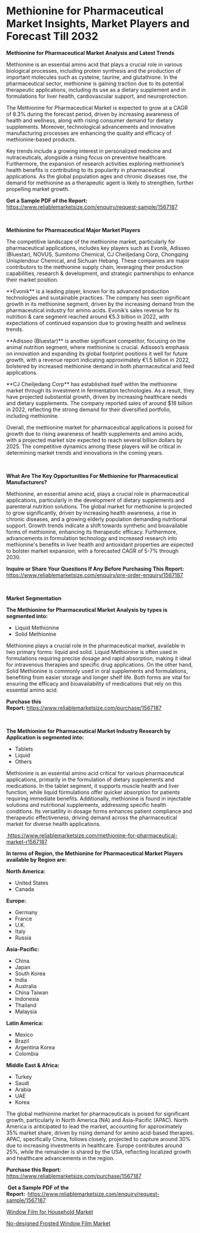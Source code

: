 <p><h1>Methionine for Pharmaceutical Market Insights, Market Players and Forecast Till 2032</h1></p><p><strong>Methionine for Pharmaceutical Market Analysis and Latest Trends</strong></p>
<p><p>Methionine is an essential amino acid that plays a crucial role in various biological processes, including protein synthesis and the production of important molecules such as cysteine, taurine, and glutathione. In the pharmaceutical sector, methionine is gaining traction due to its potential therapeutic applications, including its use as a dietary supplement and in formulations for liver health, cardiovascular support, and neuroprotection.</p><p>The Methionine for Pharmaceutical Market is expected to grow at a CAGR of 8.3% during the forecast period, driven by increasing awareness of health and wellness, along with rising consumer demand for dietary supplements. Moreover, technological advancements and innovative manufacturing processes are enhancing the quality and efficacy of methionine-based products. </p><p>Key trends include a growing interest in personalized medicine and nutraceuticals, alongside a rising focus on preventive healthcare. Furthermore, the expansion of research activities exploring methionine’s health benefits is contributing to its popularity in pharmaceutical applications. As the global population ages and chronic diseases rise, the demand for methionine as a therapeutic agent is likely to strengthen, further propelling market growth.</p></p>
<p><strong>Get a Sample PDF of the Report:&nbsp;</strong> <a href="https://www.reliablemarketsize.com/enquiry/request-sample/1567187?utm_campaign=2115&utm_medium=2&utm_source=Github&utm_content=ia&utm_term=22032025&utm_id=methionine-for-pharmaceutical">https://www.reliablemarketsize.com/enquiry/request-sample/1567187</a></p>
<p>&nbsp;</p>
<p><strong>Methionine for Pharmaceutical Major Market Players</strong></p>
<p><p>The competitive landscape of the methionine market, particularly for pharmaceutical applications, includes key players such as Evonik, Adisseo (Bluestar), NOVUS, Sumitomo Chemical, CJ Cheiljedang Corp, Chongqing Unisplendour Chemical, and Sichuan Hebang. These companies are major contributors to the methionine supply chain, leveraging their production capabilities, research & development, and strategic partnerships to enhance their market position.</p><p>**Evonik** is a leading player, known for its advanced production technologies and sustainable practices. The company has seen significant growth in its methionine segment, driven by the increasing demand from the pharmaceutical industry for amino acids. Evonik’s sales revenue for its nutrition & care segment reached around €5.3 billion in 2022, with expectations of continued expansion due to growing health and wellness trends.</p><p>**Adisseo (Bluestar)** is another significant competitor, focusing on the animal nutrition segment, where methionine is crucial. Adisseo’s emphasis on innovation and expanding its global footprint positions it well for future growth, with a revenue report indicating approximately €1.5 billion in 2022, bolstered by increased methionine demand in both pharmaceutical and feed applications.</p><p>**CJ Cheiljedang Corp** has established itself within the methionine market through its investment in fermentation technologies. As a result, they have projected substantial growth, driven by increasing healthcare needs and dietary supplements. The company reported sales of around $18 billion in 2022, reflecting the strong demand for their diversified portfolio, including methionine.</p><p>Overall, the methionine market for pharmaceutical applications is poised for growth due to rising awareness of health supplements and amino acids, with a projected market size expected to reach several billion dollars by 2025. The competitive dynamics among these players will be critical in determining market trends and innovations in the coming years.</p></p>
<p>&nbsp;</p>
<p><strong>What Are The Key Opportunities For Methionine for Pharmaceutical Manufacturers?</strong></p>
<p><p>Methionine, an essential amino acid, plays a crucial role in pharmaceutical applications, particularly in the development of dietary supplements and parenteral nutrition solutions. The global market for methionine is projected to grow significantly, driven by increasing health awareness, a rise in chronic diseases, and a growing elderly population demanding nutritional support. Growth trends indicate a shift towards synthetic and bioavailable forms of methionine, enhancing its therapeutic efficacy. Furthermore, advancements in formulation technology and increased research into methionine's benefits in liver health and antioxidant properties are expected to bolster market expansion, with a forecasted CAGR of 5-7% through 2030.</p></p>
<p><strong>Inquire or Share Your Questions If Any Before Purchasing This Report:</strong> <a href="https://www.reliablemarketsize.com/enquiry/pre-order-enquiry/1567187?utm_campaign=2115&utm_medium=2&utm_source=Github&utm_content=ia&utm_term=22032025&utm_id=methionine-for-pharmaceutical">https://www.reliablemarketsize.com/enquiry/pre-order-enquiry/1567187</a></p>
<p>&nbsp;</p>
<p><strong>Market Segmentation</strong></p>
<p><strong>The Methionine for Pharmaceutical Market Analysis by types is segmented into:</strong></p>
<p><ul><li>Liquid Methionine</li><li>Solid Methionine</li></ul></p>
<p><p>Methionine plays a crucial role in the pharmaceutical market, available in two primary forms: liquid and solid. Liquid Methionine is often used in formulations requiring precise dosage and rapid absorption, making it ideal for intravenous therapies and specific drug applications. On the other hand, Solid Methionine is commonly used in oral supplements and formulations, benefiting from easier storage and longer shelf life. Both forms are vital for ensuring the efficacy and bioavailability of medications that rely on this essential amino acid.</p></p>
<p><strong>Purchase this Report:&nbsp;</strong><a href="https://www.reliablemarketsize.com/purchase/1567187?utm_campaign=2115&utm_medium=2&utm_source=Github&utm_content=ia&utm_term=22032025&utm_id=methionine-for-pharmaceutical">https://www.reliablemarketsize.com/purchase/1567187</a></p>
<p>&nbsp;</p>
<p><strong>The Methionine for Pharmaceutical Market Industry Research by Application is segmented into:</strong></p>
<p><ul><li>Tablets</li><li>Liquid</li><li>Others</li></ul></p>
<p><p>Methionine is an essential amino acid critical for various pharmaceutical applications, primarily in the formulation of dietary supplements and medications. In the tablet segment, it supports muscle health and liver function, while liquid formulations offer quicker absorption for patients requiring immediate benefits. Additionally, methionine is found in injectable solutions and nutritional supplements, addressing specific health conditions. Its versatility in dosage forms enhances patient compliance and therapeutic effectiveness, driving demand across the pharmaceutical market for diverse health applications.</p></p>
<p><a href="https://www.reliablemarketsize.com/methionine-for-pharmaceutical-market-r1567187?utm_campaign=2115&utm_medium=2&utm_source=Github&utm_content=ia&utm_term=22032025&utm_id=methionine-for-pharmaceutical">&nbsp;https://www.reliablemarketsize.com/methionine-for-pharmaceutical-market-r1567187</a></p>
<p><strong>In terms of Region, the Methionine for Pharmaceutical Market Players available by Region are:</strong></p>
<p>
    <p> <strong> North America: </strong>
        <ul>
            <li>United States</li>
            <li>Canada</li>
        </ul>
        </p> 
    <p> <strong> Europe: </strong>
        <ul>
            <li>Germany</li>
            <li>France</li>
            <li>U.K.</li>
            <li>Italy</li>
            <li>Russia</li>
        </ul>
        </p> 
    <p> <strong> Asia-Pacific: </strong>
        <ul>
            <li>China</li>
            <li>Japan</li>
            <li>South Korea</li>
            <li>India</li>
            <li>Australia</li>
            <li>China Taiwan</li>
            <li>Indonesia</li>
            <li>Thailand</li>
            <li>Malaysia</li>
        </ul>
        </p> 
    <p> <strong> Latin America: </strong>
        <ul>
            <li>Mexico</li>
            <li>Brazil</li>
            <li>Argentina Korea</li>
            <li>Colombia</li>
        </ul>
        </p> 
    <p> <strong> Middle East & Africa: </strong>
        <ul>
            <li>Turkey</li>
            <li>Saudi</li>
            <li>Arabia</li>
            <li>UAE</li>
            <li>Korea</li>
        </ul>
    </p>
    </p>
<p><p>The global methionine market for pharmaceuticals is poised for significant growth, particularly in North America (NA) and Asia-Pacific (APAC). North America is anticipated to lead the market, accounting for approximately 35% market share, driven by rising demand for amino acid-based therapies. APAC, specifically China, follows closely, projected to capture around 30% due to increasing investments in healthcare. Europe contributes around 25%, while the remainder is shared by the USA, reflecting localized growth and healthcare advancements in the region.</p></p>
<p><strong>Purchase this Report: </strong><a href="https://www.reliablemarketsize.com/purchase/1567187?utm_campaign=2115&utm_medium=2&utm_source=Github&utm_content=ia&utm_term=22032025&utm_id=methionine-for-pharmaceutical">https://www.reliablemarketsize.com/purchase/1567187</a></p>
<p>&nbsp;<strong>Get a Sample PDF of the Report:&nbsp;&nbsp;</strong><a href="https://www.reliablemarketsize.com/enquiry/request-sample/1567187?utm_campaign=2115&utm_medium=2&utm_source=Github&utm_content=ia&utm_term=22032025&utm_id=methionine-for-pharmaceutical">https://www.reliablemarketsize.com/enquiry/request-sample/1567187</a></p>
<p><strong></strong></p>
<p><p><a href="https://github.com/sofayahoo2023/Market-Research-Report-List-7/blob/main/window-film-for-household-market.md?utm_campaign=2115&utm_medium=2&utm_source=Github&utm_content=ia&utm_term=22032025&utm_id=methionine-for-pharmaceutical">Window Film for Household Market</a></p><p><a href="https://github.com/wwwkeltoum/Market-Research-Report-List-5/blob/main/no-designed-frosted-window-film-market.md?utm_campaign=2115&utm_medium=2&utm_source=Github&utm_content=ia&utm_term=22032025&utm_id=methionine-for-pharmaceutical">No-designed Frosted Window Film Market</a></p></p>